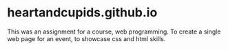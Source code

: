 # heartandcupids.github.io
This was an assignment for a course, web programming. To create a single web page for an event, to showcase css and html skills.

